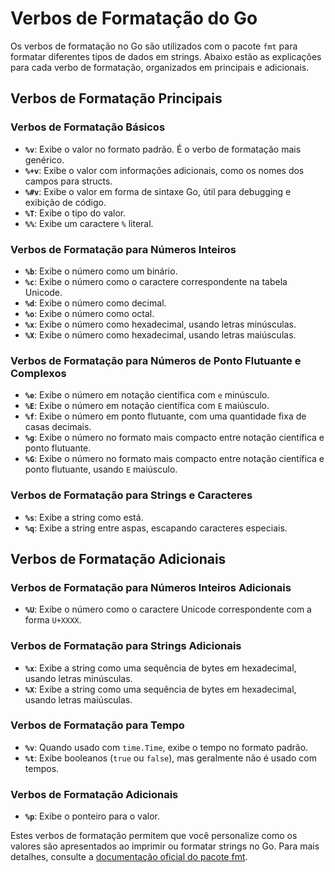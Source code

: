 # Verbos de Formatação do Go

Os verbos de formatação no Go são utilizados com o pacote `fmt` para formatar diferentes tipos de dados em strings. Abaixo estão as explicações para cada verbo de formatação, organizados em principais e adicionais.

## Verbos de Formatação Principais

### Verbos de Formatação Básicos

- **`%v`**: Exibe o valor no formato padrão. É o verbo de formatação mais genérico.
- **`%+v`**: Exibe o valor com informações adicionais, como os nomes dos campos para structs.
- **`%#v`**: Exibe o valor em forma de sintaxe Go, útil para debugging e exibição de código.
- **`%T`**: Exibe o tipo do valor.
- **`%%`**: Exibe um caractere `%` literal.

### Verbos de Formatação para Números Inteiros

- **`%b`**: Exibe o número como um binário.
- **`%c`**: Exibe o número como o caractere correspondente na tabela Unicode.
- **`%d`**: Exibe o número como decimal.
- **`%o`**: Exibe o número como octal.
- **`%x`**: Exibe o número como hexadecimal, usando letras minúsculas.
- **`%X`**: Exibe o número como hexadecimal, usando letras maiúsculas.

### Verbos de Formatação para Números de Ponto Flutuante e Complexos

- **`%e`**: Exibe o número em notação científica com `e` minúsculo.
- **`%E`**: Exibe o número em notação científica com `E` maiúsculo.
- **`%f`**: Exibe o número em ponto flutuante, com uma quantidade fixa de casas decimais.
- **`%g`**: Exibe o número no formato mais compacto entre notação científica e ponto flutuante.
- **`%G`**: Exibe o número no formato mais compacto entre notação científica e ponto flutuante, usando `E` maiúsculo.

### Verbos de Formatação para Strings e Caracteres

- **`%s`**: Exibe a string como está.
- **`%q`**: Exibe a string entre aspas, escapando caracteres especiais.

## Verbos de Formatação Adicionais

### Verbos de Formatação para Números Inteiros Adicionais

- **`%U`**: Exibe o número como o caractere Unicode correspondente com a forma `U+XXXX`.

### Verbos de Formatação para Strings Adicionais

- **`%x`**: Exibe a string como uma sequência de bytes em hexadecimal, usando letras minúsculas.
- **`%X`**: Exibe a string como uma sequência de bytes em hexadecimal, usando letras maiúsculas.

### Verbos de Formatação para Tempo

- **`%v`**: Quando usado com `time.Time`, exibe o tempo no formato padrão.
- **`%t`**: Exibe booleanos (`true` ou `false`), mas geralmente não é usado com tempos.

### Verbos de Formatação Adicionais

- **`%p`**: Exibe o ponteiro para o valor.

Estes verbos de formatação permitem que você personalize como os valores são apresentados ao imprimir ou formatar strings no Go. Para mais detalhes, consulte a [documentação oficial do pacote fmt](https://pkg.go.dev/fmt).

